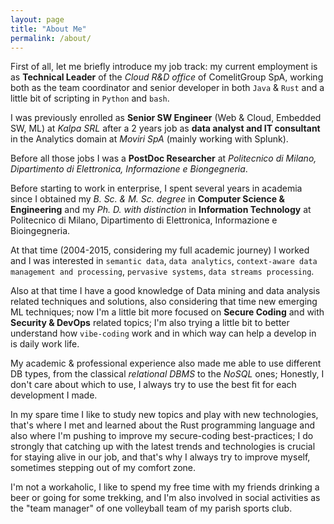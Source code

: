```yaml
---
layout: page
title: "About Me"
permalink: /about/
---
```


First of all, let me briefly introduce my job track: my current employment is as **Technical Leader** of the *Cloud R&D office* of ComelitGroup SpA, working both as the team coordinator and senior developer in both `Java` & `Rust` and a little bit of scripting in `Python` and `bash`.

I was previously enrolled as **Senior SW Engineer** (Web & Cloud, Embedded SW, ML) at *Kalpa SRL* after a 2 years job as **data analyst and IT consultant** in the Analytics domain at *Moviri SpA* (mainly working with Splunk).

Before all those jobs I was a **PostDoc Researcher** at *Politecnico di Milano, Dipartimento di Elettronica, Informazione e Biongegneria*.

Before starting to work in enterprise, I spent several years in academia since I obtained my *B. Sc. & M. Sc. degree* in **Computer Science & Engineering** and my *Ph. D. with distinction* in **Information Technology** at Politecnico di Milano, Dipartimento di Elettronica, Informazione e Bioingegneria.

At that time (2004-2015, considering my full academic journey) I worked and I was interested in `semantic data`, `data analytics`, `context-aware data management and processing`, `pervasive systems`, `data streams processing`.

Also at that time I have a good knowledge of Data mining and data analysis related techniques and solutions, also considering that time new emerging ML techniques; now I'm a little bit more focused on **Secure Coding** and with **Security & DevOps** related topics; I'm also trying a little bit to better understand how `vibe-coding` work and in which way can help a develop in is daily work life.

My academic & professional experience also made me able to use different DB types, from the classical *relational DBMS* to the *NoSQL* ones; Honestly, I don't care about which to use, I always try to use the best fit for each development I made.

In my spare time I like to study new topics and play with new technologies, that's where I met and learned about the Rust programming language and also where I'm pushing to improve my secure-coding best-practices; I do strongly that catching up with the latest trends and technologies is crucial for staying alive in our job, and that's why I always try to improve myself, sometimes stepping out of my comfort zone.

I'm not a workaholic, I like to spend my free time with my friends drinking a beer or going for some trekking, and I'm also involved in social activities as the "team manager" of one volleyball team of my parish sports club.

